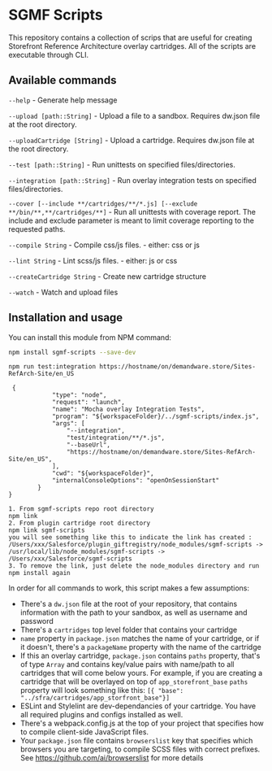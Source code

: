 # SGMF Scripts

This repository contains a collection of scrips that are useful for creating Storefront Reference Architecture overlay cartridges. All of the scripts are executable through CLI.

## Available commands

`--help` - Generate help message

`--upload [path::String]` - Upload a file to a sandbox. Requires dw.json file at the root directory.

`--uploadCartridge [String]` - Upload a cartridge. Requires dw.json file at the root directory.

`--test [path::String]` - Run unittests on specified files/directories.

`--integration [path::String]` - Run overlay integration tests on specified files/directories.

`--cover [--include **/cartridges/**/*.js] [--exclude **/bin/**,**/cartridges/**]` - Run all unittests with coverage report. The include and exclude parameter is meant to limit coverage reporting to the requested paths.

`--compile String` - Compile css/js files. - either: css or js

`--lint String` - Lint scss/js files. - either: js or css

`--createCartridge String` - Create new cartridge structure

`--watch` - Watch and upload files


## Installation and usage

You can install this module from NPM command:

```sh
npm install sgmf-scripts --save-dev
```

```sgmf command to run overlay cartridge integration tests, in the overlay cartridge root directory
npm run test:integration https://hostname/on/demandware.store/Sites-RefArch-Site/en_US
```

```sample debug sgmf script in VSCode, add this configuration to launch.json, this runs the local sgmf script index.js file instead of the published one, so that you can set break point in the local version of sgmf.
 {
            "type": "node",
            "request": "launch",
            "name": "Mocha overlay Integration Tests",
            "program": "${workspaceFolder}/../sgmf-scripts/index.js",
            "args": [
                "--integration",
                "test/integration/**/*.js",
                "--baseUrl",
                "https://hostname/on/demandware.store/Sites-RefArch-Site/en_US",  
            ],
            "cwd": "${workspaceFolder}",
            "internalConsoleOptions": "openOnSessionStart"
        }
}
```

```call local sgmf script instead of the published sgmf 
1. From sgmf-scripts repo root directory
npm link
2. From plugin cartridge root directory
npm link sgmf-scripts
you will see something like this to indicate the link has created : 
/Users/xxx/Salesforce/plugin_giftregistry/node_modules/sgmf-scripts -> /usr/local/lib/node_modules/sgmf-scripts -> /Users/xxx/Salesforce/sgmf-scripts
3. To remove the link, just delete the node_modules directory and run npm install again
```


In order for all commands to work, this script makes a few assumptions:

* There's a `dw.json` file at the root of your repository, that contains information with the path to your sandbox, as well as username and password
* There's a `cartridges` top level folder that contains your cartridge
* `name` property in `package.json` matches the name of your cartridge, or if it doesn't, there's a `packageName` property with the name of the cartridge
* If this an overlay cartridge, `package.json` contains `paths` property, that's of type `Array` and contains key/value pairs with name/path to all cartridges that will come below yours. For example, if you are creating a cartridge that will be overlayed on top of `app_storefront_base` `paths` property will look something like this: `[{ "base": "../sfra/cartridges/app_storfront_base"}]`
* ESLint and Stylelint are dev-dependancies of your cartridge. You have all required plugins and configs installed as well.
* There's a webpack.config.js at the top of your project that specifies how to compile client-side JavaScript files.
* Your `package.json` file contains `browserslist` key that specifies which browsers you are targeting, to compile SCSS files with correct prefixes. See https://github.com/ai/browserslist for more details

